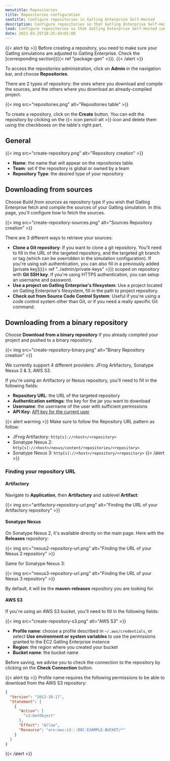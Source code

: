 ```yaml
---
menutitle: Repositories
title: Repositories configuration
seotitle: Configure repositories in Gatling Enterprise Self-Hosted
description: Configure repositories so that Gatling Enterprise Self-Hosted can fetch your Gatling simulations.
lead: Configure repositories so that Gatling Enterprise Self-Hosted can fetch your Gatling simulations.
date: 2021-03-25T18:25:43+01:00
---
```


{{< alert tip >}}
Before creating a repository, you need to make sure your Gatling simulations are adjusted to Gatling Enterprise. Check the [corresponding section]({{< ref "package-gen" >}}).
{{< /alert >}}

To access the repositories administration, click on **Admin** in the navigation bar, and choose **Repositories**.

There are 2 types of repository: the ones where you download and compile the sources, and the others where you download an already-compiled project.

{{< img src="repositories.png" alt="Repositories table" >}}

To create a repository, click on the **Create** button.
You can edit the repository by clicking on the {{< icon pencil-alt >}} icon and delete them using the checkboxes on the table's right part.

## General

{{< img src="create-repository.png" alt="Repository creation" >}}

- **Name**: the name that will appear on the repositories table.
- **Team**: set if the repository is global or owned by a team
- **Repository Type**: the desired type of your repository

## Downloading from sources

Choose *Build from sources* as repository type if you wish that Gatling Enterprise fetch and compile the sources of your Gatling simulation. In this page, you'll configure how to fetch the sources.

{{< img src="create-repository-sources.png" alt="Sources Repository creation" >}}

There are 3 different ways to retrieve your sources:

- **Clone a Git repository**: If you want to clone a git repository. You'll need to fill in the URL of the targeted repository, and the targeted git branch or tag (which can be overridden in the simulation configuration). If you're using ssh authentication, you can also fill in a previously added [private key]({{< ref "../admin/private-keys" >}}) scoped on repository with **Git SSH key**. If you're using HTTPS authentication, you can setup an username and password.
- **Use a project on Gatling Enterprise's filesystem**: Use a project located on Gatling Enterprise's filesystem, fill in the path to project repository.
- **Check out from Source Code Control System**: Useful if you're using a code control system other than Git, or if you need a really specific Git command.

## Downloading from a binary repository

Choose **Download from a binary repository** if you already compiled your project and pushed to a binary repository.

{{< img src="create-repository-binary.png" alt="Binary Repository creation" >}}

We currently support 4 different providers: JFrog Artifactory, Sonatype Nexus 2 & 3, AWS S3.

If you're using an Artifactory or Nexus repository, you'll need to fill in the following fields:

- **Repository URL**: the URL of the targeted repository
- **Authentication settings**: the key for the jar you want to download
- **Username**: the username of the user with sufficient permissions
- **API Key**: [API key for the current user](https://www.jfrog.com/confluence/display/RTF/Updating+Your+Profile#UpdatingYourProfile-APIKey)

{{< alert warning >}}
Make sure to follow the Repository URL pattern as follow:

- JFrog Artifactory: `http[s]://<host>/<repository>`
- Sonatype Nexus 2: `http[s]://<host>/nexus/content/repositories/<repository>`
- Sonatype Nexus 3: `http[s]://<host>/repository/<repository>`
{{< /alert >}}

### Finding your repository URL

#### Artifactory

Navigate to **Application**, then **Artifactory** and sublevel **Artifact**:

{{< img src="artifactory-repository-url.png" alt="Finding the URL of your Artifactory repository" >}}

#### Sonatype Nexus

On Sonatype Nexus 2, it's available directly on the main page. Here with the **Releases** repository:

{{< img src="nexus2-repository-url.png" alt="Finding the URL of your Nexus 2 repository" >}}

Same for Sonatype Nexus 3:

{{< img src="nexus3-repository-url.png" alt="Finding the URL of your Nexus 3 repository" >}}

By default, it will be the **maven-releases** repository you are looking for.

#### AWS S3

If you're using an AWS S3 bucket, you'll need to fill in the following fields:

{{< img src="create-repository-s3.png" alt="AWS S3" >}}

- **Profile name**: choose a profile described in `~/.aws/credentials`, or select **Use environment or system variables** to use the permissions granted to the EC2 Gatling Enterprise instance
- **Region**: the region where you created your bucket
- **Bucket name**: the bucket name

Before saving, we advise you to check the connection to the repository by clicking on the **Check Connection** button.

{{< alert tip >}}
Profile name requires the following permissions to be able to download from the AWS S3 repository:

```json
{
  "Version": "2012-10-17",
  "Statement": [
    {
      "Action": [
        "s3:GetObject"
      ],
      "Effect": "Allow",
      "Resource": "arn:aws:s3:::DOC-EXAMPLE-BUCKET/*"
    }
  ]
}
```
{{< /alert >}}
